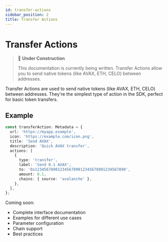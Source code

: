 ```yaml
---
id: transfer-actions
sidebar_position: 2
title: Transfer Actions
---
```


# Transfer Actions

> 🚧 **Under Construction**
>
> This documentation is currently being written. Transfer Actions allow you to send native tokens (like AVAX, ETH, CELO) between addresses.

Transfer Actions are used to send native tokens (like AVAX, ETH, CELO) between addresses. They're the simplest type of action in the SDK, perfect for basic token transfers.

## Example

```typescript
const transferAction: Metadata = {
  url: 'https://myapp.example',
  icon: 'https://example.com/icon.png',
  title: 'Send AVAX',
  description: 'Quick AVAX transfer',
  actions: [
    {
      type: 'transfer',
      label: 'Send 0.1 AVAX',
      to: '0x1234567890123456789012345678901234567890',
      amount: 0.1,
      chains: { source: 'avalanche' },
    },
  ],
};
```

Coming soon:
- Complete interface documentation
- Examples for different use cases
- Parameter configuration
- Chain support
- Best practices 